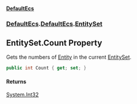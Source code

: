 #### [DefaultEcs](./index.md 'index')
### [DefaultEcs](./index.md 'index').[DefaultEcs](./DefaultEcs.md 'DefaultEcs').[EntitySet](./DefaultEcs-EntitySet.md 'DefaultEcs.EntitySet')
## EntitySet.Count Property
Gets the numbers of [Entity](./DefaultEcs-Entity.md 'DefaultEcs.Entity') in the current [EntitySet](./DefaultEcs-EntitySet.md 'DefaultEcs.EntitySet').  
```C#
public int Count { get; set; }
```
#### Returns
[System.Int32](https://docs.microsoft.com/en-us/dotnet/api/System.Int32 'System.Int32')  

